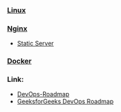 ### [Linux](Linux/README.md)
### [Nginx](Nginx/README.md)
- [Static Server](./Nginx/StaticServer.md)
### [Docker](Docker/README.md)

### Link:
- [DevOps-Roadmap](https://github.com/milanm/DevOps-Roadmap)
- [GeeksforGeeks DevOps Roadmap](https://www.geeksforgeeks.org/devops/devops-roadmap/)